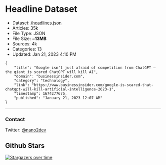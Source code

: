 # Headline Dataset

- Dataset: [/headlines.json](https://raw.githubusercontent.com/fwd/news/master/headlines.json) 
- Articles: 35k
- File Type: JSON
- File Size: ~**13MB**
- Sources: 4k
- Categories: 13
- Updated: Jan 21, 2023 4:10 PM

```
{
    "title": "Google isn't just afraid of competition from ChatGPT — the giant is scared ChatGPT will kill AI",
    "domain": "businessinsider.com",
    "category": "technology",
    "link": "https://www.businessinsider.com/google-is-scared-that-chatgpt-will-kill-artificial-intelligence-2023-1",
    "timestamp": 1674277675,
    "published": "January 21, 2023 12:07 AM"
}
```

---

### Contact 

Twitter: [@nano2dev](https://twitter.com/nano2dev)

## Github Stars

[![Stargazers over time](https://starchart.cc/fwd/news.svg)](https://starchart.cc/fwd/news)
